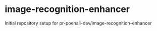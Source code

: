 # image-recognition-enhancer

Initial repository setup for pr-poehali-dev/image-recognition-enhancer